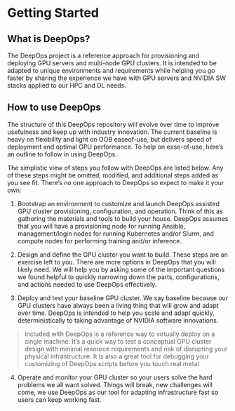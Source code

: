 Getting Started
===

## What is DeepOps?

The DeepOps project is a reference approach for provisioning and deploying GPU servers and multi-node GPU clusters. It is intended to be adapted to unique environments and requirements while helping you go faster by sharing the experience we have with GPU servers and NVIDIA SW stacks applied to our HPC and DL needs.

## How to use DeepOps

The structure of this DeepOps repository will evolve over time to improve usefulness and keep up with industry innovation.  The current baseline is heavy on flexibility and light on OOB easeof-use, but delivers speed of deployment and optimal GPU performance. To help on ease-of-use, here’s an outline to follow in using DeepOps.

The simplistic view of steps you follow with DeepOps are listed below. Any of these steps might be omitted, modified, and additional steps added as you see fit. There’s no one approach to DeepOps so expect to make it your own:

1. Bootstrap an environment to customize and launch DeepOps assisted GPU cluster provisioning, configuration, and operation. Think of this as gathering the materials and tools to build your house. DeepOps assumes that you will have a provisioning node for running Ansible, management/login nodes for running Kubernetes and/or Slurm, and compute nodes for performing training and/or inference.

2. Design and define the GPU cluster you want to build. These steps are an exercise left to you. There are more options in DeepOps that you will likely need.  We will help you by asking some of the important questions we found helpful to quickly narrowing down the parts, configurations, and actions needed to use DeepOps effectively.

3. Deploy and test your baseline GPU cluster. We say baseline because our GPU clusters have always been a living thing that will grow and adapt over time. DeepOps is intended to help you scale and adapt quickly, deterministically to taking advantage of NVIDIA software innovations.

> Included with DeepOps is a reference way to virtually deploy on a single machine. It’s  a quick way to test a conceptual GPU cluster design with minimal resource requirements and risk of disrupting your physical infrastructure. It is also a great tool for debugging your customizing of DeepOps scripts before you touch real metal.

4. Operate and monitor your GPU cluster so your users solve the hard problems we all want solved. Things will break, new challenges will come, we use DeepOps as our tool for adapting infrastructure fast so users can keep working fast.
